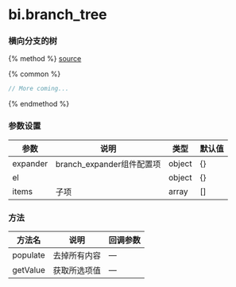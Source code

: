 # bi.branch_tree
### 横向分支的树

{% method %}
[source](https://jsfiddle.net/fineui/mLq3e170/)

{% common %}
```javascript
// More coming...
```

{% endmethod %}



### 参数设置

| 参数       | 说明                   | 类型     | 默认值  |
| -------- | -------------------- | ------ | ---- |
| expander | branch_expander组件配置项 | object | {}   |
| el       |                      | object | {}   |
| items    | 子项                   | array  | []   |



### 方法

| 方法名      | 说明     | 回调参数 |
| -------- | ------ | ---- |
| populate | 去掉所有内容 | —    |
| getValue | 获取所选项值 | —    |

